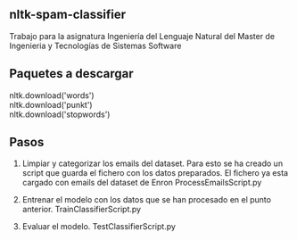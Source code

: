 ## nltk-spam-classifier
Trabajo para la asignatura Ingeniería del Lenguaje Natural del Master de Ingenieria y Tecnologías de Sistemas Software

## Paquetes a descargar
nltk.download('words')   
nltk.download('punkt')   
nltk.download('stopwords')   

## Pasos
1. Limpiar y categorizar los emails del dataset. Para esto se ha creado un script que guarda el fichero
    con los datos preparados. El fichero ya esta cargado con emails del dataset de Enron
    ProcessEmailsScript.py

2. Entrenar el modelo con los datos que se han procesado en el punto anterior.
    TrainClassifierScript.py

3. Evaluar el modelo.
    TestClassifierScript.py
